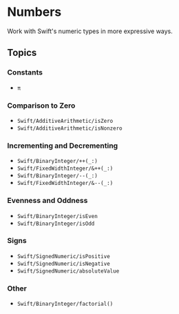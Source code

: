 # Numbers

Work with Swift's numeric types in more expressive ways.

## Topics

### Constants

 - ``π``

### Comparison to Zero

 - ``Swift/AdditiveArithmetic/isZero``
 - ``Swift/AdditiveArithmetic/isNonzero``

### Incrementing and Decrementing

 - ``Swift/BinaryInteger/++(_:)``
 - ``Swift/FixedWidthInteger/&++(_:)``
 - ``Swift/BinaryInteger/--(_:)``
 - ``Swift/FixedWidthInteger/&--(_:)``

### Evenness and Oddness

 - ``Swift/BinaryInteger/isEven``
 - ``Swift/BinaryInteger/isOdd``

### Signs

 - ``Swift/SignedNumeric/isPositive``
 - ``Swift/SignedNumeric/isNegative``
 - ``Swift/SignedNumeric/absoluteValue``

### Other

 - ``Swift/BinaryInteger/factorial()``
